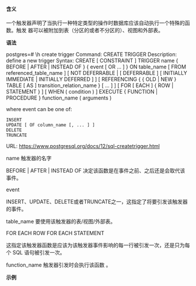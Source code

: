 #### 含义

  一个触发器声明了当执行一种特定类型的操作时数据库应该自动执行一个特殊的函数。触发
器可以被附加到表（分区的或者不分区的）、视图和外部表。  



**语法**

postgres=# \h create trigger
Command:     CREATE TRIGGER
Description: define a new trigger
Syntax:
CREATE [ CONSTRAINT ] TRIGGER name { BEFORE | AFTER | INSTEAD OF } { event [ OR ... ] }
    ON table_name
    [ FROM referenced_table_name ]
    [ NOT DEFERRABLE | [ DEFERRABLE ] [ INITIALLY IMMEDIATE | INITIALLY DEFERRED ] ]
    [ REFERENCING { { OLD | NEW } TABLE [ AS ] transition_relation_name } [ ... ] ]
    [ FOR [ EACH ] { ROW | STATEMENT } ]
    [ WHEN ( condition ) ]
    EXECUTE { FUNCTION | PROCEDURE } function_name ( arguments )

where event can be one of:

    INSERT
    UPDATE [ OF column_name [, ... ] ]
    DELETE
    TRUNCATE

URL: https://www.postgresql.org/docs/12/sql-createtrigger.html



name 触发器的名字

BEFORE | AFTER | INSTEAD OF  决定该函数是在事件之前、之后还是会取代该事件。

event

  INSERT、UPDATE、DELETE或者TRUNCATE之一，这指定了将要引发该触发器的事件。  

table_name 要使用该触发器的表/视图/外部表。

FOR EACH ROW
FOR EACH STATEMENT  

  这指定该触发器函数是应该为该触发器事件影响的每一行被引发一次，还是只为每个
SQL 语句被引发一次。  

function_name   触发器引发时会执行该函数 。



**示例**

